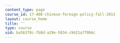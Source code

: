 ```yaml
---
content_type: page
course_id: 17-408-chinese-foreign-policy-fall-2013
layout: course_home
title: ''
type: course
uid: ba56378c-fb8d-a29e-5834-c9421a7f0b6c
---
```

